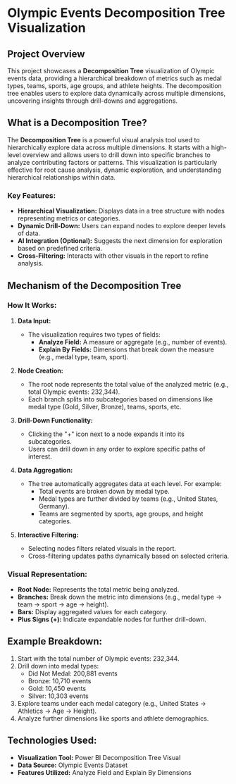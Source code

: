 
# Olympic Events Decomposition Tree Visualization

## Project Overview

This project showcases a **Decomposition Tree** visualization of Olympic events data, providing a hierarchical breakdown of metrics such as medal types, teams, sports, age groups, and athlete heights. The decomposition tree enables users to explore data dynamically across multiple dimensions, uncovering insights through drill-downs and aggregations.

## What is a Decomposition Tree?

The **Decomposition Tree** is a powerful visual analysis tool used to hierarchically explore data across multiple dimensions. It starts with a high-level overview and allows users to drill down into specific branches to analyze contributing factors or patterns. This visualization is particularly effective for root cause analysis, dynamic exploration, and understanding hierarchical relationships within data.

### Key Features:
- **Hierarchical Visualization:** Displays data in a tree structure with nodes representing metrics or categories.
- **Dynamic Drill-Down:** Users can expand nodes to explore deeper levels of data.
- **AI Integration (Optional):** Suggests the next dimension for exploration based on predefined criteria.
- **Cross-Filtering:** Interacts with other visuals in the report to refine analysis.

## Mechanism of the Decomposition Tree

### How It Works:
1. **Data Input:**
   - The visualization requires two types of fields:
     - **Analyze Field:** A measure or aggregate (e.g., number of events).
     - **Explain By Fields:** Dimensions that break down the measure (e.g., medal type, team, sport).

2. **Node Creation:**
   - The root node represents the total value of the analyzed metric (e.g., total Olympic events: 232,344).
   - Each branch splits into subcategories based on dimensions like medal type (Gold, Silver, Bronze), teams, sports, etc.

3. **Drill-Down Functionality:**
   - Clicking the "+" icon next to a node expands it into its subcategories.
   - Users can drill down in any order to explore specific paths of interest.

4. **Data Aggregation:**
   - The tree automatically aggregates data at each level. For example:
     - Total events are broken down by medal type.
     - Medal types are further divided by teams (e.g., United States, Germany).
     - Teams are segmented by sports, age groups, and height categories.

5. **Interactive Filtering:**
   - Selecting nodes filters related visuals in the report.
   - Cross-filtering updates paths dynamically based on selected criteria.

### Visual Representation:
- **Root Node:** Represents the total metric being analyzed.
- **Branches:** Break down the metric into dimensions (e.g., medal type → team → sport → age → height).
- **Bars:** Display aggregated values for each category.
- **Plus Signs (+):** Indicate expandable nodes for further drill-down.

## Example Breakdown:
1. Start with the total number of Olympic events: 232,344.
2. Drill down into medal types:
   - Did Not Medal: 200,881 events
   - Bronze: 10,710 events
   - Gold: 10,450 events
   - Silver: 10,303 events
3. Explore teams under each medal category (e.g., United States → Athletics → Age → Height).
4. Analyze further dimensions like sports and athlete demographics.

## Technologies Used:
- **Visualization Tool:** Power BI Decomposition Tree Visual
- **Data Source:** Olympic Events Dataset
- **Features Utilized:** Analyze Field and Explain By Dimensions

